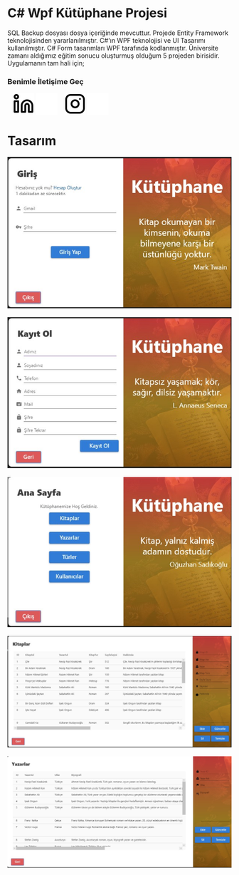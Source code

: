 # C# Wpf Kütüphane Projesi
 SQL Backup dosyası dosya içeriğinde mevcuttur. 
 Projede Entity Framework teknolojisinden yararlanılmıştır. C#'ın WPF teknolojisi ve UI Tasarımı kullanılmıştır.
 C# Form tasarımları WPF tarafında kodlanmıştır. Üniversite zamanı aldığımız eğitim sonucu oluşturmuş olduğum 5 projeden birisidir. 
 Uygulamanın tam hali için;

 ### Benimle İletişime Geç


&nbsp;&nbsp;
[![website](./img/linkedin-light.svg)](https://www.linkedin.com/in/oguzhansadikoglu/#gh-light-mode-only)
[![website](./img/linkedin-dark.svg)](https://www.linkedin.com/in/oguzhansadikoglu/#gh-dark-mode-only)
&nbsp;&nbsp;
[![website](./img/instagram-light.svg)](https://www.instagram.com/ouz.spy#gh-light-mode-only)
[![website](./img/instagram-dark.svg)](https://www.instagram.com/ouz.spy#gh-dark-mode-only)


# Tasarım 

![Test Image 2](./img/Screenshot_1.jpg)
&nbsp;&nbsp;
![Test Image 2](./img/Screenshot_2.jpg)
&nbsp;&nbsp;
![Test Image 2](./img/Screenshot_5.jpg)
&nbsp;&nbsp;
![Test Image 2](./img/Screenshot_3.jpg)
&nbsp;&nbsp;
![Test Image 2](./img/Screenshot_4.jpg)

